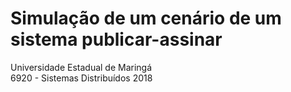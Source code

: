 # Simulação de um cenário de um sistema publicar-assinar
Universidade Estadual de Maringá <br />
6920 - Sistemas Distribuídos 2018 <br />
